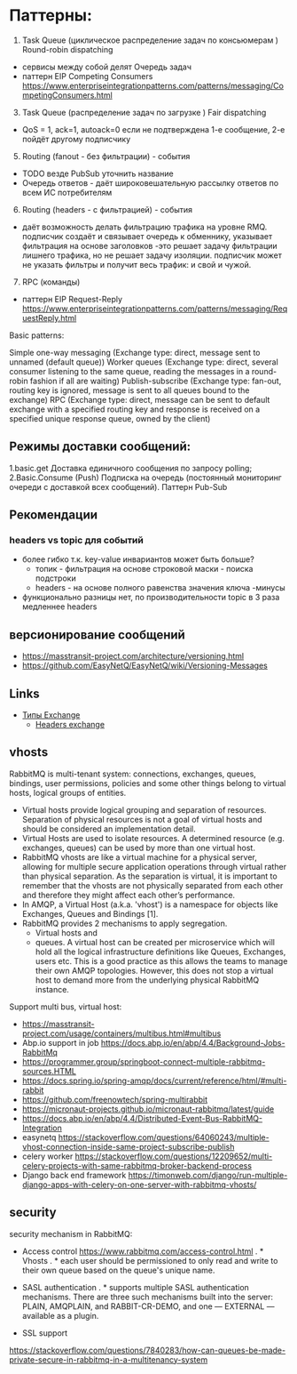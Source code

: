 # Паттерны:

1. Task Queue (циклическое распределение задач по консьюмерам ) Round-robin dispatching
  - сервисы между собой делят Очередь задач 
  - паттерн EIP Competing Consumers https://www.enterpriseintegrationpatterns.com/patterns/messaging/CompetingConsumers.html
3. Task Queue (распределение задач по загрузке ) Fair dispatching
  - QoS = 1, ack=1, autoack=0 если не подтверждена 1-е сообщение, 2-е пойдёт другому подписчику
5. Routing (fanout - без фильтрации) - события
  - TODO везде PubSub уточнить название 
  - Очередь ответов - даёт широковешательную рассылку ответов по всем ИС потребителям
6. Routing (headers - с фильтрацией) - события
  - даёт возможность делать фильтрацию трафика на уровне RMQ. подписчик создаёт и связывает очередь к обменнику, указывает фильтрация на основе заголовков -это решает задачу фильтрации лишнего трафика, но не решает задачу изоляции. подписчик может не указать фильтры и получит весь трафик: и свой и чужой.
7. RPC (команды)
  - паттерн EIP Request-Reply https://www.enterpriseintegrationpatterns.com/patterns/messaging/RequestReply.html

Basic patterns:

Simple one-way messaging (Exchange type: direct, message sent to unnamed (default queue))
Worker queues (Exchange type: direct, several consumer listening to the same queue, reading the messages in a round-robin fashion if all are waiting)
Publish-subscribe (Exchange type: fan-out, routing key is ignored, message is sent to all queues bound to the exchange)
RPC (Exchange type: direct, message can be sent to default exchange with a specified routing key and response is received on a specified unique response queue, owned by the client)



## Режимы доставки сообщений:

1.basic.get Доставка единичного сообщения по запросу polling;
2.Basic.Consume (Push) Подписка на очередь (постоянный мониторинг очереди с доставкой всех сообщений). Паттерн Pub-Sub 

## Рекомендации

### headers vs topic для событий 

- более гибко т.к. key-value инвариантов может быть больше?
  - топик - фильтрация на основе строковой маски - поиска подстроки
  - headers - на основе полного равенства значения ключа
-минусы
- функционально разницы нет, по производительности topic в 3 раза медленнее headers

## версионирование сообщений
* https://masstransit-project.com/architecture/versioning.html
* https://github.com/EasyNetQ/EasyNetQ/wiki/Versioning-Messages

## Links
- [Типы Exchange](https://habr.com/ru/post/489086/)
  - [Headers exchange](https://codedestine.com/rabbitmq-headers-exchange/)

## vhosts
RabbitMQ is multi-tenant system: connections, exchanges, queues, bindings, user permissions, policies and some other things belong to virtual hosts, logical groups of entities.
- Virtual hosts provide logical grouping and separation of resources. Separation of physical resources is not a goal of virtual hosts and should be considered an implementation detail.
- Virtual Hosts are used to isolate resources. A determined resource (e.g. exchanges, queues) can be used by more than one virtual host.
- RabbitMQ vhosts are like a virtual machine for a physical server, allowing for multiple secure application operations through virtual rather than physical separation. As the separation is virtual, it is important to remember that the vhosts are not physically separated from each other and therefore they might affect each other’s performance.
- In AMQP, a Virtual Host (a.k.a. 'vhost') is a namespace for objects like Exchanges, Queues and Bindings [1].
- RabbitMQ provides 2 mechanisms to apply segregation. 
  - Virtual hosts and 
  - queues. 
A virtual host can be created per microservice which will hold all the logical infrastructure definitions like Queues, Exchanges, users etc. This is a good practice as this allows the teams to manage their own AMQP topologies. However, this does not stop a virtual host to demand more from the underlying physical RabbitMQ instance.

Support multi bus, virtual host:
- https://masstransit-project.com/usage/containers/multibus.html#multibus
- Abp.io support in job https://docs.abp.io/en/abp/4.4/Background-Jobs-RabbitMq
- https://programmer.group/springboot-connect-multiple-rabbitmq-sources.HTML
- https://docs.spring.io/spring-amqp/docs/current/reference/html/#multi-rabbit
- https://github.com/freenowtech/spring-multirabbit
- https://micronaut-projects.github.io/micronaut-rabbitmq/latest/guide
- https://docs.abp.io/en/abp/4.4/Distributed-Event-Bus-RabbitMQ-Integration
- easynetq https://stackoverflow.com/questions/64060243/multiple-vhost-connection-inside-same-project-subscribe-publish
- celery worker https://stackoverflow.com/questions/12209652/multi-celery-projects-with-same-rabbitmq-broker-backend-process
- Django back end framework https://timonweb.com/django/run-multiple-django-apps-with-celery-on-one-server-with-rabbitmq-vhosts/


## security

security mechanism in RabbitMQ:

* Access control https://www.rabbitmq.com/access-control.html
. * Vhosts
. * each user should be permissioned to only read and write to their own queue based on the queue's unique name.

* SASL authentication
. * supports multiple SASL authentication mechanisms. There are three such mechanisms built into the server: PLAIN, AMQPLAIN, and RABBIT-CR-DEMO, and one — EXTERNAL — available as a plugin.

* SSL support

https://stackoverflow.com/questions/7840283/how-can-queues-be-made-private-secure-in-rabbitmq-in-a-multitenancy-system

